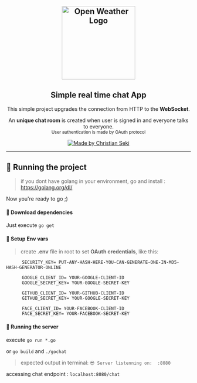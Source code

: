 <h2 align="center">
  <a href="https://github.com/iamseki?tab=repositories">
    <img alt="Open Weather Logo" src="https://www.pngkey.com/png/full/376-3767568_addthis-sharing-buttons-gopher-with-glasses.png" width="200px" />
  </a>
</h2>
<h2 align="center">
  Simple real time chat App 
</h2>

<p align="center">This simple project upgrades the connection from HTTP to the <strong>WebSocket</strong>.</p>
 <p align="center">An <strong>unique chat room</strong> is created when user is signed in and everyone talks to everyone.
  </br>
  <small>User authentication is made by OAuth protocol</small>
 </p>


<p align="center">
  <a href="https://www.linkedin.com/in/christian-seki/">
    <img alt="Made by Christian Seki" src="https://img.shields.io/badge/made%20by-Christian%20Seki-blue">
  </a>
</p>

---
## :wrench: Running the project

> if you dont have golang in your environment, go and install : https://golang.org/dl/  

Now you're ready to go ;)

#### :floppy_disk: Download dependencies
  Just execute `go get`

#### :key: Setup Env vars

> create **.env** file in root to set **OAuth credentials**, like this: 
  ```  
        SECURITY_KEY= PUT-ANY-HASH-HERE-YOU-CAN-GENERATE-ONE-IN-MD5-HASH-GENERATOR-ONLINE

        GOOGLE_CLIENT_ID= YOUR-GOOGLE-CLIENT-ID
        GOOGLE_SECRET_KEY= YOUR-GOOGLE-SECRET-KEY

        GITHUB_CLIENT_ID= YOUR-GITHUB-CLIENT-ID
        GITHUB_SECRET_KEY= YOUR-GOOGLE-SECRET-KEY
        
        FACE_CLIENT_ID= YOUR-FACEBOOK-CLIENT-ID
        FACE_SECRET_KEY= YOUR-FACEBOOK-SECRET-KEY
  ```
  
  #### :running: Running the server
  
  execute `go run *.go` 
  
  or `go build` and `./gochat`
  
  > expected output in terminal: `😎 Server listenning on:  :8080`
  
  accessing chat endpoint : `localhost:8080/chat`
  



